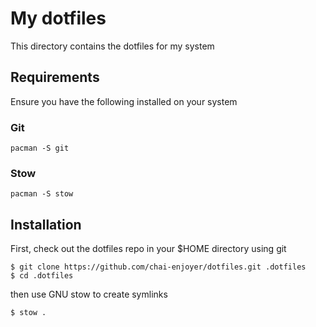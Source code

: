 # My dotfiles

This directory contains the dotfiles for my system

## Requirements 

Ensure you have the following installed on your system

### Git

```
pacman -S git
```

### Stow 

```
pacman -S stow
```

## Installation

First, check out the dotfiles repo in your $HOME directory using git

```
$ git clone https://github.com/chai-enjoyer/dotfiles.git .dotfiles
$ cd .dotfiles
```

then use GNU stow to create symlinks

```
$ stow .
```
